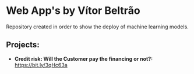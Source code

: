 # Web App's by Vítor Beltrão
Repository created in order to show the deploy of machine learning models.

## Projects:
* **Credit risk: Will the Customer pay the financing or not?:** https://bit.ly/3qHc63a
